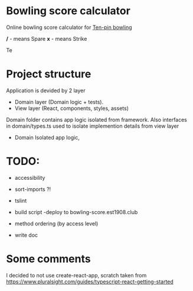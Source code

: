 # Bowling score calculator

Online bowling score calculator for [Ten-pin bowling](https://en.wikipedia.org/wiki/Ten-pin_bowling)

**/** - means Spare
**x** - means Strike

Te
# Project structure

Application is devided by 2 layer
 - Domain layer (Domain logic + tests).
 - View layer (React, components, styles, assets)

Domain folder contains app logic isolated from framework. Also interfaces in domain/types.ts used to isolate implemention details from view layer

-   Domain
    Isolated app logic,

# TODO:

- accessibility

- sort-imports ?!
-   tslint
-   build script
    -deploy to bowling-score.est1908.club
-   method ordering (by access level)
- write doc

# Some comments

I decided to not use create-react-app, scratch taken from https://www.pluralsight.com/guides/typescript-react-getting-started
